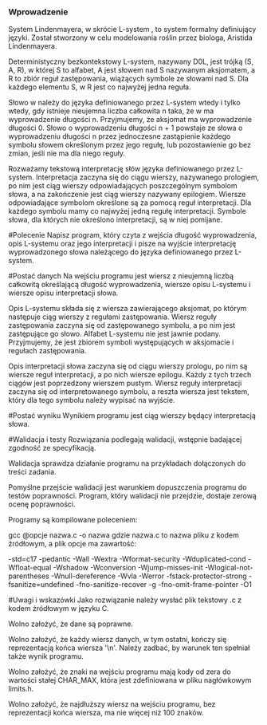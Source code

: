 <h3>Wprowadzenie</h3>
System Lindenmayera, w skrócie L-system , to system formalny definiujący języki. Został stworzony w celu modelowania roślin przez biologa, Aristida Lindenmayera.

Deterministyczny bezkontekstowy L-system, nazywany D0L, jest trójką (S, A, R), w której S to alfabet, A jest słowem nad S nazywanym aksjomatem, a R to zbiór reguł zastępowania, wiążących symbole ze słowami nad S. Dla każdego elementu S, w R jest co najwyżej jedna reguła.

Słowo w należy do języka definiowanego przez L-system wtedy i tylko wtedy, gdy istnieje nieujemna liczba całkowita n taka, że w ma wyprowadzenie długości n. Przyjmujemy, że aksjomat ma wyprowadzenie długości 0. Słowo o wyprowadzeniu długości n + 1 powstaje ze słowa o wyprowadzeniu długości n przez jednoczesne zastąpienie każdego symbolu słowem określonym przez jego regułę, lub pozostawienie go bez zmian, jeśli nie ma dla niego reguły.

Rozważamy tekstową interpretację słów języka definiowanego przez L-system. Interpretacja zaczyna się do ciągu wierszy, nazywanego prologiem, po nim jest ciąg wierszy odpowiadających poszczególnym symbolom słowa, a na zakończenie jest ciąg wierszy nazywany epilogiem. Wiersze odpowiadające symbolom określone są za pomocą reguł interpretacji. Dla każdego symbolu mamy co najwyżej jedną regułę interpretacji. Symbole słowa, dla których nie określono interpretacji, są w niej pomijane.

#Polecenie
Napisz program, który czyta z wejścia długość wyprowadzenia, opis L-systemu oraz jego interpretacji i pisze na wyjście interpretację wyprowadzonego słowa należącego do języka definiowanego przez L-system.

#Postać danych
Na wejściu programu jest wiersz z nieujemną liczbą całkowitą określającą długość wyprowadzenia, wiersze opisu L-systemu i wiersze opisu interpretacji słowa.

Opis L-systemu składa się z wiersza zawierającego aksjomat, po którym następuje ciąg wierszy z regułami zastępowania. Wiersz reguły zastępowania zaczyna się od zastępowanego symbolu, a po nim jest zastępujące go słowo. Alfabet L-systemu nie jest jawnie podany. Przyjmujemy, że jest zbiorem symboli występujących w aksjomacie i regułach zastępowania.

Opis interpretacji słowa zaczyna się od ciągu wierszy prologu, po nim są wiersze reguł interpretacji, a po nich wiersze epilogu. Każdy z tych trzech ciągów jest poprzedzony wierszem pustym. Wiersz reguły interpretacji zaczyna się od interpretowanego symbolu, a reszta wiersza jest tekstem, który dla tego symbolu należy wypisać na wyjście.

#Postać wyniku
Wynikiem programu jest ciąg wierszy będący interpretacją słowa.

#Walidacja i testy
Rozwiązania podlegają walidacji, wstępnie badającej zgodność ze specyfikacją.

Walidacja sprawdza działanie programu na przykładach dołączonych do treści zadania.

Pomyślne przejście walidacji jest warunkiem dopuszczenia programu do testów poprawności. Program, który walidacji nie przejdzie, dostaje zerową ocenę poprawności.

Programy są kompilowane poleceniem:

gcc @opcje nazwa.c -o nazwa
gdzie nazwa.c to nazwa pliku z kodem źródłowym, a plik opcje ma zawartość:

-std=c17
-pedantic
-Wall
-Wextra
-Wformat-security
-Wduplicated-cond
-Wfloat-equal
-Wshadow
-Wconversion
-Wjump-misses-init
-Wlogical-not-parentheses
-Wnull-dereference
-Wvla
-Werror
-fstack-protector-strong
-fsanitize=undefined
-fno-sanitize-recover
-g
-fno-omit-frame-pointer
-O1

#Uwagi i wskazówki
Jako rozwiązanie należy wysłać plik tekstowy .c z kodem źródłowym w języku C.

Wolno założyć, że dane są poprawne.

Wolno założyć, że każdy wiersz danych, w tym ostatni, kończy się reprezentacją końca wiersza '\n'. Należy zadbać, by warunek ten spełniał także wynik programu.

Wolno założyć, że znaki na wejściu programu mają kody od zera do wartości stałej CHAR_MAX, która jest zdefiniowana w pliku nagłówkowym limits.h.

Wolno założyć, że najdłuższy wiersz na wejściu programu, bez reprezentacji końca wiersza, ma nie więcej niż 100 znaków.
